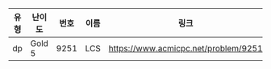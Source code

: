 |유형|난이도|번호|이름|링크|
|------|---|---|---|---|
|dp|Gold 5|9251|LCS|https://www.acmicpc.net/problem/9251|
